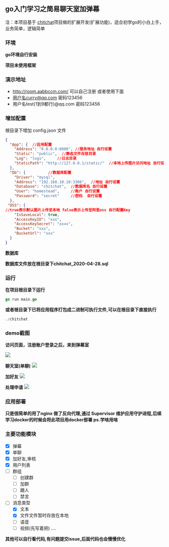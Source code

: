 ## go入门学习之简易聊天室加弹幕

注：本项目基于 [chitchat](https://github.com/nonfu/chitchat)项目做的扩展开发(扩展功能)，适合初学go的小白上手，业务简单，逻辑简单
### 环境
**go环境自行安装**

**项目未使用框架**

### 演示地址

+ http://room.aabbccm.com/
可以自己注册 或者使用下面
+   用户名curry@qq.com 密码123456
+   用户名test(1到9都行)@qq.com 密码123456

### 增加配置
根目录下增加 config.json 文件 
```json
{
  "App": {  //应用配置
    "Address": "0.0.0.0:8080", //服务地址 自行设置
    "Static": "public",  //静态文件存放目录 
    "Log": "logs",     //日志目录
    "StaticPath": "http://127.0.0.1/static/"  //本地上传图片访问地址 自行设置
  },
  "Db": {          //数据库配置
    "Driver": "mysql",
    "Address": "192.168.10.10:3306",  //地址 自行设置
    "Database": "chitchat",  //数据库名 自行设置
    "User": "homestead",     //账户 自行设置
    "Password": "secret"     //密码  自行设置
  },
 "OSS": {
//true表示默认图片上传至本地 false表示上传至阿里oss 自行配置Key
    "IsSaveLocal": true, 
    "AccessKeyID": "xxx",
    "AccessKeySecret": "xxxx",
    "Bucket": "xxx",
    "BucketUrl": "xxx"
  }
}
```

**数据库**

**数据库文件放在根目录下chitchat_2020-04-28.sql**

### 运行
**在项目根目录下运行**
```go
go run main.go
```

**或者根目录下已将应用程序打包成二进制可执行文件,可以在根目录下直接执行**
```go
./chitchat
```


### demo截图

**访问页面，注册账户登录之后，来到弹幕室**

​    <img src="https://github.com/wuqinqiang/go-barrage/blob/master/chat.png">

**聊天室(单聊)**
​    <img src="https://github.com/wuqinqiang/go-barrage/blob/master/room.png">

**加好友**
​    <img src="https://github.com/wuqinqiang/go-barrage/blob/master/user.png">

**处理申请**
​    <img src="https://github.com/wuqinqiang/go-barrage/blob/master/handle.png">


### 应用部署
**只是很简单的用了nginx 做了反向代理,通过 Supervisor 维护应用守护进程,后续学习docker的时候会将此项目用docker部署 ps.学啥用啥**


### 主要功能模块

- [x] 弹幕
- [x] 单聊
- [x] 加好友,审核
- [x] 用户列表
- [ ] 群组
    - [ ] 创建群
    - [ ] 加群
    - [ ] 踢人
    - [ ] 禁言
- [ ] 消息类型
    - [x] 文本
    - [x] 文件文件暂时存放在本地
    - [ ] 语音
    - [ ] 视频(先写着把)
....

**其他可以自行看代码,有问题提交issue,后面代码也会慢慢优化**








